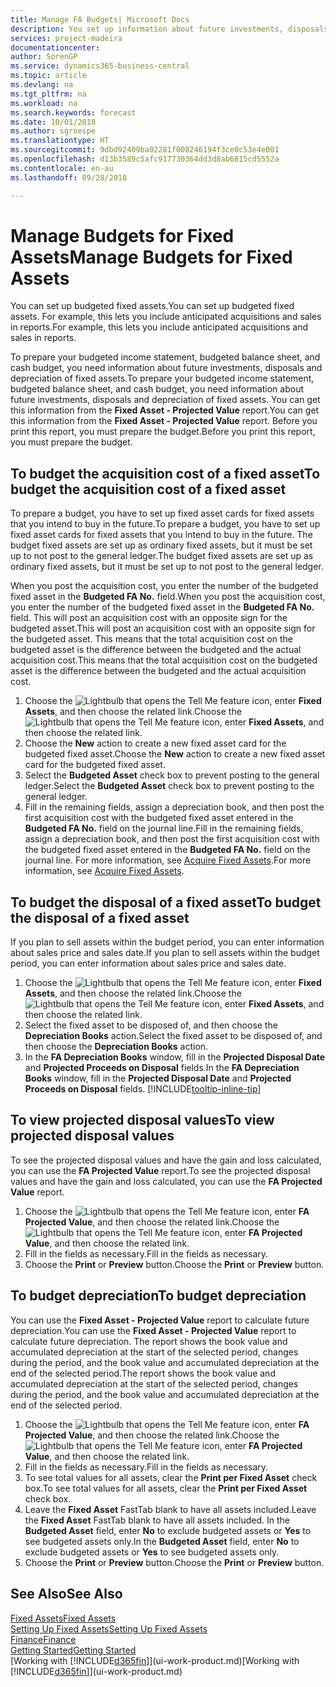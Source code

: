 ```yaml
---
title: Manage FA Budgets| Microsoft Docs
description: You set up information about future investments, disposals, and depreciation of fixed assets to help prepare budgets and forecasts.
services: project-madeira
documentationcenter: 
author: SorenGP
ms.service: dynamics365-business-central
ms.topic: article
ms.devlang: na
ms.tgt_pltfrm: na
ms.workload: na
ms.search.keywords: forecast
ms.date: 10/01/2018
ms.author: sgroespe
ms.translationtype: HT
ms.sourcegitcommit: 9dbd92409ba02281f008246194f3ce0c53e4e001
ms.openlocfilehash: d13b3589c5afc917730364dd3d8ab6815cd5552a
ms.contentlocale: en-au
ms.lasthandoff: 09/28/2018

---
```

# <a name="manage-budgets-for-fixed-assets"></a><span data-ttu-id="c283f-103">Manage Budgets for Fixed Assets</span><span class="sxs-lookup"><span data-stu-id="c283f-103">Manage Budgets for Fixed Assets</span></span>
<span data-ttu-id="c283f-104">You can set up budgeted fixed assets.</span><span class="sxs-lookup"><span data-stu-id="c283f-104">You can set up budgeted fixed assets.</span></span> <span data-ttu-id="c283f-105">For example, this lets you include anticipated acquisitions and sales in reports.</span><span class="sxs-lookup"><span data-stu-id="c283f-105">For example, this lets you include anticipated acquisitions and sales in reports.</span></span>  

<span data-ttu-id="c283f-106">To prepare your budgeted income statement, budgeted balance sheet, and cash budget, you need information about future investments, disposals and depreciation of fixed assets.</span><span class="sxs-lookup"><span data-stu-id="c283f-106">To prepare your budgeted income statement, budgeted balance sheet, and cash budget, you need information about future investments, disposals and depreciation of fixed assets.</span></span> <span data-ttu-id="c283f-107">You can get this information from the **Fixed Asset - Projected Value** report.</span><span class="sxs-lookup"><span data-stu-id="c283f-107">You can get this information from the **Fixed Asset - Projected Value** report.</span></span> <span data-ttu-id="c283f-108">Before you print this report, you must prepare the budget.</span><span class="sxs-lookup"><span data-stu-id="c283f-108">Before you print this report, you must prepare the budget.</span></span>  

## <a name="to-budget-the-acquisition-cost-of-a-fixed-asset"></a><span data-ttu-id="c283f-109">To budget the acquisition cost of a fixed asset</span><span class="sxs-lookup"><span data-stu-id="c283f-109">To budget the acquisition cost of a fixed asset</span></span>
<span data-ttu-id="c283f-110">To prepare a budget, you have to set up fixed asset cards for fixed assets that you intend to buy in the future.</span><span class="sxs-lookup"><span data-stu-id="c283f-110">To prepare a budget, you have to set up fixed asset cards for fixed assets that you intend to buy in the future.</span></span> <span data-ttu-id="c283f-111">The budget fixed assets are set up as ordinary fixed assets, but it must be set up to not post to the general ledger.</span><span class="sxs-lookup"><span data-stu-id="c283f-111">The budget fixed assets are set up as ordinary fixed assets, but it must be set up to not post to the general ledger.</span></span>

<span data-ttu-id="c283f-112">When you post the acquisition cost, you enter the number of the budgeted fixed asset in the **Budgeted FA No.** field.</span><span class="sxs-lookup"><span data-stu-id="c283f-112">When you post the acquisition cost, you enter the number of the budgeted fixed asset in the **Budgeted FA No.** field.</span></span> <span data-ttu-id="c283f-113">This will post an acquisition cost with an opposite sign for the budgeted asset.</span><span class="sxs-lookup"><span data-stu-id="c283f-113">This will post an acquisition cost with an opposite sign for the budgeted asset.</span></span> <span data-ttu-id="c283f-114">This means that the total acquisition cost on the budgeted asset is the difference between the budgeted and the actual acquisition cost.</span><span class="sxs-lookup"><span data-stu-id="c283f-114">This means that the total acquisition cost on the budgeted asset is the difference between the budgeted and the actual acquisition cost.</span></span>

1. <span data-ttu-id="c283f-115">Choose the ![Lightbulb that opens the Tell Me feature](media/ui-search/search_small.png "Tell me what you want to do") icon, enter **Fixed Assets**, and then choose the related link.</span><span class="sxs-lookup"><span data-stu-id="c283f-115">Choose the ![Lightbulb that opens the Tell Me feature](media/ui-search/search_small.png "Tell me what you want to do") icon, enter **Fixed Assets**, and then choose the related link.</span></span>
2. <span data-ttu-id="c283f-116">Choose the **New** action to create a new fixed asset card for the budgeted fixed asset.</span><span class="sxs-lookup"><span data-stu-id="c283f-116">Choose the **New** action to create a new fixed asset card for the budgeted fixed asset.</span></span>
3. <span data-ttu-id="c283f-117">Select the **Budgeted Asset** check box to prevent posting to the general ledger.</span><span class="sxs-lookup"><span data-stu-id="c283f-117">Select the **Budgeted Asset** check box to prevent posting to the general ledger.</span></span>
4. <span data-ttu-id="c283f-118">Fill in the remaining fields, assign a depreciation book, and then post the first acquisition cost with the budgeted fixed asset entered in the **Budgeted FA No.** field on the journal line.</span><span class="sxs-lookup"><span data-stu-id="c283f-118">Fill in the remaining fields, assign a depreciation book, and then post the first acquisition cost with the budgeted fixed asset entered in the **Budgeted FA No.** field on the journal line.</span></span> <span data-ttu-id="c283f-119">For more information, see [Acquire Fixed Assets](fa-how-acquire.md).</span><span class="sxs-lookup"><span data-stu-id="c283f-119">For more information, see [Acquire Fixed Assets](fa-how-acquire.md).</span></span>

## <a name="to-budget-the-disposal-of-a-fixed-asset"></a><span data-ttu-id="c283f-120">To budget the disposal of a fixed asset</span><span class="sxs-lookup"><span data-stu-id="c283f-120">To budget the disposal of a fixed asset</span></span>
<span data-ttu-id="c283f-121">If you plan to sell assets within the budget period, you can enter information about sales price and sales date.</span><span class="sxs-lookup"><span data-stu-id="c283f-121">If you plan to sell assets within the budget period, you can enter information about sales price and sales date.</span></span>

1. <span data-ttu-id="c283f-122">Choose the ![Lightbulb that opens the Tell Me feature](media/ui-search/search_small.png "Tell me what you want to do") icon, enter **Fixed Assets**, and then choose the related link.</span><span class="sxs-lookup"><span data-stu-id="c283f-122">Choose the ![Lightbulb that opens the Tell Me feature](media/ui-search/search_small.png "Tell me what you want to do") icon, enter **Fixed Assets**, and then choose the related link.</span></span>
2. <span data-ttu-id="c283f-123">Select the fixed asset to be disposed of, and then choose the **Depreciation Books** action.</span><span class="sxs-lookup"><span data-stu-id="c283f-123">Select the fixed asset to be disposed of, and then choose the **Depreciation Books** action.</span></span>
3. <span data-ttu-id="c283f-124">In the **FA Depreciation Books** window, fill in the **Projected Disposal Date** and **Projected Proceeds on Disposal** fields.</span><span class="sxs-lookup"><span data-stu-id="c283f-124">In the **FA Depreciation Books** window, fill in the **Projected Disposal Date** and **Projected Proceeds on Disposal** fields.</span></span> [!INCLUDE[tooltip-inline-tip](includes/tooltip-inline-tip_md.md)]

## <a name="to-view-projected-disposal-values"></a><span data-ttu-id="c283f-125">To view projected disposal values</span><span class="sxs-lookup"><span data-stu-id="c283f-125">To view projected disposal values</span></span>
<span data-ttu-id="c283f-126">To see the projected disposal values and have the gain and loss calculated, you can use the **FA Projected Value** report.</span><span class="sxs-lookup"><span data-stu-id="c283f-126">To see the projected disposal values and have the gain and loss calculated, you can use the **FA Projected Value** report.</span></span>

1. <span data-ttu-id="c283f-127">Choose the ![Lightbulb that opens the Tell Me feature](media/ui-search/search_small.png "Tell me what you want to do") icon, enter **FA Projected Value**, and then choose the related link.</span><span class="sxs-lookup"><span data-stu-id="c283f-127">Choose the ![Lightbulb that opens the Tell Me feature](media/ui-search/search_small.png "Tell me what you want to do") icon, enter **FA Projected Value**, and then choose the related link.</span></span>
2. <span data-ttu-id="c283f-128">Fill in the fields as necessary.</span><span class="sxs-lookup"><span data-stu-id="c283f-128">Fill in the fields as necessary.</span></span>
3. <span data-ttu-id="c283f-129">Choose the **Print** or **Preview** button.</span><span class="sxs-lookup"><span data-stu-id="c283f-129">Choose the **Print** or **Preview** button.</span></span>

## <a name="to-budget-depreciation"></a><span data-ttu-id="c283f-130">To budget depreciation</span><span class="sxs-lookup"><span data-stu-id="c283f-130">To budget depreciation</span></span>
<span data-ttu-id="c283f-131">You can use the **Fixed Asset - Projected Value** report to calculate future depreciation.</span><span class="sxs-lookup"><span data-stu-id="c283f-131">You can use the **Fixed Asset - Projected Value** report to calculate future depreciation.</span></span> <span data-ttu-id="c283f-132">The report shows the book value and accumulated depreciation at the start of the selected period, changes during the period, and the book value and accumulated depreciation at the end of the selected period.</span><span class="sxs-lookup"><span data-stu-id="c283f-132">The report shows the book value and accumulated depreciation at the start of the selected period, changes during the period, and the book value and accumulated depreciation at the end of the selected period.</span></span>

1. <span data-ttu-id="c283f-133">Choose the ![Lightbulb that opens the Tell Me feature](media/ui-search/search_small.png "Tell me what you want to do") icon, enter **FA Projected Value**, and then choose the related link.</span><span class="sxs-lookup"><span data-stu-id="c283f-133">Choose the ![Lightbulb that opens the Tell Me feature](media/ui-search/search_small.png "Tell me what you want to do") icon, enter **FA Projected Value**, and then choose the related link.</span></span>
2. <span data-ttu-id="c283f-134">Fill in the fields as necessary.</span><span class="sxs-lookup"><span data-stu-id="c283f-134">Fill in the fields as necessary.</span></span>
3. <span data-ttu-id="c283f-135">To see total values for all assets, clear the **Print per Fixed Asset** check box.</span><span class="sxs-lookup"><span data-stu-id="c283f-135">To see total values for all assets, clear the **Print per Fixed Asset** check box.</span></span>
4. <span data-ttu-id="c283f-136">Leave the **Fixed Asset** FastTab blank to have all assets included.</span><span class="sxs-lookup"><span data-stu-id="c283f-136">Leave the **Fixed Asset** FastTab blank to have all assets included.</span></span> <span data-ttu-id="c283f-137">In the **Budgeted Asset** field, enter **No** to exclude budgeted assets or **Yes** to see budgeted assets only.</span><span class="sxs-lookup"><span data-stu-id="c283f-137">In the **Budgeted Asset** field, enter **No** to exclude budgeted assets or **Yes** to see budgeted assets only.</span></span>
5. <span data-ttu-id="c283f-138">Choose the **Print** or **Preview** button.</span><span class="sxs-lookup"><span data-stu-id="c283f-138">Choose the **Print** or **Preview** button.</span></span>

## <a name="see-also"></a><span data-ttu-id="c283f-139">See Also</span><span class="sxs-lookup"><span data-stu-id="c283f-139">See Also</span></span>
[<span data-ttu-id="c283f-140">Fixed Assets</span><span class="sxs-lookup"><span data-stu-id="c283f-140">Fixed Assets</span></span>](fa-manage.md)  
[<span data-ttu-id="c283f-141">Setting Up Fixed Assets</span><span class="sxs-lookup"><span data-stu-id="c283f-141">Setting Up Fixed Assets</span></span>](fa-setup.md)  
[<span data-ttu-id="c283f-142">Finance</span><span class="sxs-lookup"><span data-stu-id="c283f-142">Finance</span></span>](finance.md)  
[<span data-ttu-id="c283f-143">Getting Started</span><span class="sxs-lookup"><span data-stu-id="c283f-143">Getting Started</span></span>](product-get-started.md)  
<span data-ttu-id="c283f-144">[Working with [!INCLUDE[d365fin](includes/d365fin_md.md)]](ui-work-product.md)</span><span class="sxs-lookup"><span data-stu-id="c283f-144">[Working with [!INCLUDE[d365fin](includes/d365fin_md.md)]](ui-work-product.md)</span></span>

